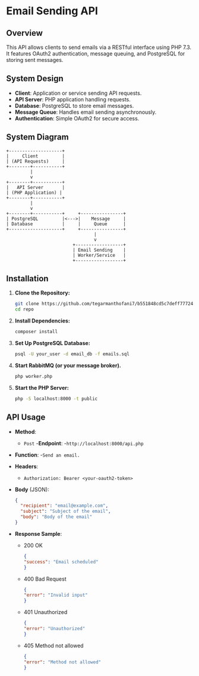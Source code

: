 # Email Sending API

## Overview

This API allows clients to send emails via a RESTful interface using PHP 7.3. It features OAuth2 authentication, message queuing, and PostgreSQL for storing sent messages.

## System Design

- **Client**: Application or service sending API requests.
- **API Server**: PHP application handling requests.
- **Database**: PostgreSQL to store email messages.
- **Message Queue**: Handles email sending asynchronously.
- **Authentication**: Simple OAuth2 for secure access.

## System Diagram
```
+--------------------+
|     Client         |
| (API Requests)     |
+--------+-----------+
         |
         v
+--------+-----------+
|   API Server       |
| (PHP Application) |
+--------+-----------+
         |
         v
+--------+-----------+     +----------------+
| PostgreSQL         |<--->|    Message     |
| Database           |     |     Queue      |
+--------------------+     +----------------+
                                 |
                                 v
                         +------------------+
                         | Email Sending    |
                         | Worker/Service   |
                         +------------------+

```
## Installation

1. **Clone the Repository:**

    ```bash
    git clone https://github.com/tegarmanthofani7/b551848cd5c7deff777244049baaadb0
    cd repo
    ```

2. **Install Dependencies:**

    ```bash
    composer install
    ```

3. **Set Up PostgreSQL Database:**

    ```bash
    psql -U your_user -d email_db -f emails.sql
    ```

4. **Start RabbitMQ (or your message broker).**
    
    ```bash
    php worker.php
    ```

6. **Start the PHP Server:**

    ```bash
    php -S localhost:8000 -t public
    ```

## API Usage

- **Method**:
    - `Post`
-**Endpoint**:
    -`http://localhost:8000/api.php`

- **Function**:
    -`Send an email.`

- **Headers**: 
  - `Authorization: Bearer <your-oauth2-token>`

- **Body** (JSON):
  ```json
  {
    "recipient": "email@example.com",
    "subject": "Subject of the email",
    "body": "Body of the email"
  }


- **Response Sample**:
    - 200 OK
        ```json
        {
        "success": "Email scheduled"
        }
    - 400 Bad Request
        ```json
        {
        "error": "Invalid input"
        }
    - 401 Unauthorized
        ```json
        {
        "error": "Unauthorized"
        }
    - 405 Method not allowed
        ```json
        {
        "error": "Method not allowed"
        }



